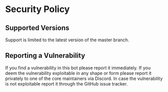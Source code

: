 # Security Policy

## Supported Versions

Support is limited to the latest version of the master branch.

## Reporting a Vulnerability

If you find a vulnerability in this bot please report it immediately. If you deem the vulnerability exploitable in any
shape or form please report it privately to one of the core maintainers via Discord. In case the vulnerability is not
exploitable report it through the GitHub issue tracker.
